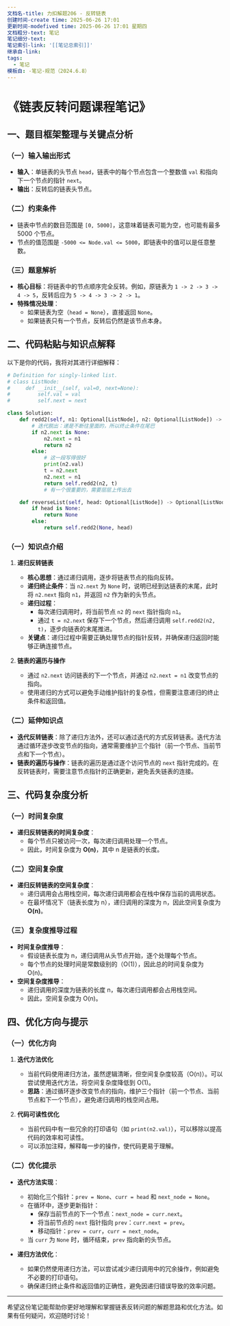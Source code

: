 ```yaml
---
文档名-title: 力扣解题206 - 反转链表
创建时间-create time: 2025-06-26 17:01
更新时间-modefived time: 2025-06-26 17:01 星期四
文档粗分-text: 笔记
笔记细分-text: 
笔记索引-link: '[[笔记总索引]]'
继承自-link: 
tags:
  - 笔记
模板自: -笔记-规范（2024.6.8）
---
```



# 《链表反转问题课程笔记》

## 一、题目框架整理与关键点分析

### （一）输入输出形式
- **输入**：单链表的头节点 `head`，链表中的每个节点包含一个整数值 `val` 和指向下一个节点的指针 `next`。
- **输出**：反转后的链表头节点。

### （二）约束条件
- 链表中节点的数目范围是 `[0, 5000]`，这意味着链表可能为空，也可能有最多 5000 个节点。
- 节点的值范围是 `-5000 <= Node.val <= 5000`，即链表中的值可以是任意整数。

### （三）题意解析
- **核心目标**：将链表中的节点顺序完全反转。例如，原链表为 `1 -> 2 -> 3 -> 4 -> 5`，反转后应为 `5 -> 4 -> 3 -> 2 -> 1`。
- **特殊情况处理**：
  - 如果链表为空（`head = None`），直接返回 `None`。
  - 如果链表只有一个节点，反转后仍然是该节点本身。

## 二、代码粘贴与知识点解释

以下是你的代码，我将对其进行详细解释：

```python
# Definition for singly-linked list.
# class ListNode:
#     def __init__(self, val=0, next=None):
#         self.val = val
#         self.next = next

class Solution:
    def redd2(self, n1: Optional[ListNode], n2: Optional[ListNode]) -> Optional[ListNode]:
        # 迭代脱出：递是不断往里面的，所以终止条件在尾巴
        if n2.next is None:
            n2.next = n1
            return n2
        else:
            # 这一段写得很好
            print(n2.val)
            t = n2.next
            n2.next = n1
            return self.redd2(n2, t)
            # 有一个很重要的，需要层层上传出去

    def reverseList(self, head: Optional[ListNode]) -> Optional[ListNode]:
        if head is None:
            return None
        else:
            return self.redd2(None, head)
```

### （一）知识点介绍
1. **递归反转链表**
   - **核心思想**：通过递归调用，逐步将链表节点的指向反转。
   - **递归终止条件**：当 `n2.next` 为 `None` 时，说明已经到达链表的末尾，此时将 `n2.next` 指向 `n1`，并返回 `n2` 作为新的头节点。
   - **递归过程**：
     - 每次递归调用时，将当前节点 `n2` 的 `next` 指针指向 `n1`。
     - 通过 `t = n2.next` 保存下一个节点，然后递归调用 `self.redd2(n2, t)`，逐步向链表的末尾推进。
   - **关键点**：递归过程中需要正确处理节点的指针反转，并确保递归返回时能够正确连接节点。

2. **链表的遍历与操作**
   - 通过 `n2.next` 访问链表的下一个节点，并通过 `n2.next = n1` 改变节点的指向。
   - 使用递归的方式可以避免手动维护指针的复杂性，但需要注意递归的终止条件和返回值。

### （二）延伸知识点
- **迭代反转链表**：除了递归方法外，还可以通过迭代的方式反转链表。迭代方法通过循环逐步改变节点的指向，通常需要维护三个指针（前一个节点、当前节点和下一个节点）。
- **链表的遍历与操作**：链表的遍历是通过逐个访问节点的 `next` 指针完成的。在反转链表时，需要注意节点指针的正确更新，避免丢失链表的连接。

## 三、代码复杂度分析

### （一）时间复杂度
- **递归反转链表的时间复杂度**：
  - 每个节点只被访问一次，每次递归调用处理一个节点。
  - 因此，时间复杂度为 **O(n)**，其中 n 是链表的长度。

### （二）空间复杂度
- **递归反转链表的空间复杂度**：
  - 递归调用会占用栈空间，每次递归调用都会在栈中保存当前的调用状态。
  - 在最坏情况下（链表长度为 n），递归调用的深度为 n，因此空间复杂度为 **O(n)**。

### （三）复杂度推导过程
- **时间复杂度推导**：
  - 假设链表长度为 n，递归调用从头节点开始，逐个处理每个节点。
  - 每个节点的处理时间是常数级别的（O(1)），因此总的时间复杂度为 O(n)。
- **空间复杂度推导**：
  - 递归调用的深度为链表的长度 n，每次递归调用都会占用栈空间。
  - 因此，空间复杂度为 O(n)。

## 四、优化方向与提示

### （一）优化方向
1. **迭代方法优化**
   - 当前代码使用递归方法，虽然逻辑清晰，但空间复杂度较高（O(n)）。可以尝试使用迭代方法，将空间复杂度降低到 O(1)。
   - **思路**：通过循环逐步改变节点的指向，维护三个指针（前一个节点、当前节点和下一个节点），避免递归调用的栈空间占用。

2. **代码可读性优化**
   - 当前代码中有一些冗余的打印语句（如 `print(n2.val)`），可以移除以提高代码的效率和可读性。
   - 可以添加注释，解释每一步的操作，使代码更易于理解。

### （二）优化提示
- **迭代方法实现**：
  - 初始化三个指针：`prev = None`、`curr = head` 和 `next_node = None`。
  - 在循环中，逐步更新指针：
    - 保存当前节点的下一个节点：`next_node = curr.next`。
    - 将当前节点的 `next` 指针指向 `prev`：`curr.next = prev`。
    - 移动指针：`prev = curr`，`curr = next_node`。
  - 当 `curr` 为 `None` 时，循环结束，`prev` 指向新的头节点。

- **递归方法优化**：
  - 如果仍然使用递归方法，可以尝试减少递归调用中的冗余操作，例如避免不必要的打印语句。
  - 确保递归终止条件和返回值的正确性，避免因递归错误导致的效率问题。

---

希望这份笔记能帮助你更好地理解和掌握链表反转问题的解题思路和优化方法。如果有任何疑问，欢迎随时讨论！